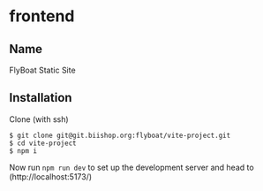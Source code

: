 # frontend

## Name
FlyBoat Static Site

## Installation
Clone (with ssh)
```
$ git clone git@git.biishop.org:flyboat/vite-project.git
$ cd vite-project
$ npm i
```
Now run ``npm run dev`` to set up the development server and head to (http://localhost:5173/)
